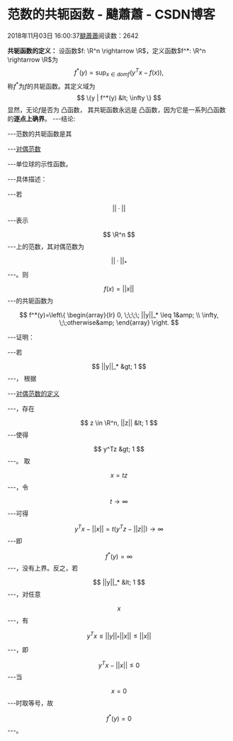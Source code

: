 
# 范数的共轭函数 - 颹蕭蕭 - CSDN博客


2018年11月03日 16:00:37[颹蕭蕭](https://me.csdn.net/itnerd)阅读数：2642


**共轭函数的定义：**
设函数$f: \R^n \rightarrow \R$，定义函数$f^*: \R^n \rightarrow \R$为
$$
f^*(y) = \sup_{x \in dom f} (y^Tx - f(x)),
$$
称$f^*$为$f$的共轭函数。其定义域为
$$
\{y | f^*(y) &lt; \infty \}
$$
显然，无论$f$是否为 凸函数， 其共轭函数永远是 凸函数，因为它是一系列凸函数的**逐点上确界**。
---结论:

---范数的共轭函数是其

---[对偶范数](https://blog.csdn.net/itnerd/article/details/83447223)

---单位球的示性函数。

---具体描述：

---若

$$
|| · ||
$$
---表示

$$
\R^n
$$
---上的范数，其对偶范数为

$$
||· ||_*
$$
---。则

$$
f(x) = ||x||
$$
---的共轭函数为

$$
f^*(y)=\left\{
             \begin{array}{lr}
             0, \;\;\;\; ||y||_* \leq 1&amp;  \\
             \infty, \;\;otherwise&amp;  
             \end{array}
\right.
$$

---证明：

---若

$$
||y||_* &gt; 1
$$
---， 根据

---[对偶范数的定义](https://blog.csdn.net/itnerd/article/details/83447223)

---，存在

$$
z \in \R^n, ||z|| &lt; 1
$$
---使得

$$
y^Tz &gt; 1
$$
---。 取

$$
x = tz
$$
---，令

$$
t \rightarrow \infty
$$
---可得

$$
y^Tx -||x|| = t(y^Tz - ||z||) \rightarrow \infty
$$
---即

$$
f^*(y) = \infty
$$
---，没有上界。反之，若

$$
||y||_* &lt; 1
$$
---，对任意

$$
x
$$
---，有

$$
y^Tx \leq ||y||_*||x|| \leq ||x||
$$
---，即

$$
y^Tx -||x|| \leq 0
$$
---当

$$
x=0
$$
---时取等号，故

$$
f^*(y) = 0
$$
---。


